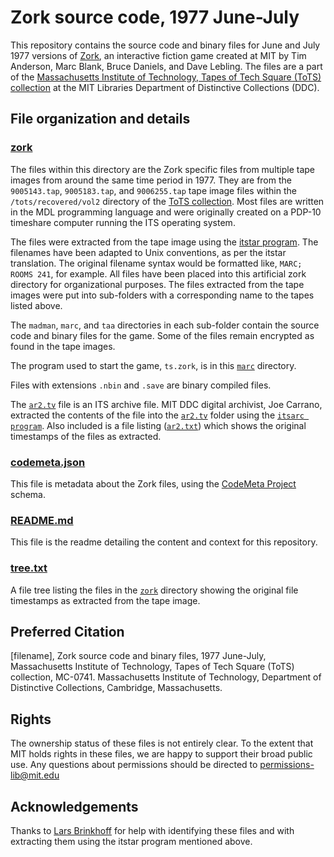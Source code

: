 # Zork source code, 1977 June-July
This repository contains the source code and binary files for June and July 1977 versions of [Zork](https://en.wikipedia.org/wiki/Zork), an interactive fiction game created at MIT by Tim Anderson, Marc Blank, Bruce Daniels, and Dave Lebling. The files are a part of the [Massachusetts Institute of Technology, Tapes of Tech Square (ToTS) collection](https://archivesspace.mit.edu/repositories/2/resources/1265) at the MIT Libraries Department of Distinctive Collections (DDC).
## File organization and details
### [zork](../main/zork)
The files within this directory are the Zork specific files from multiple tape images from around the same time period in 1977. They are from the ```9005143.tap```, ```9005183.tap```, and ```9006255.tap``` tape image files within the ```/tots/recovered/vol2``` directory of the [ToTS collection](https://archivesspace.mit.edu/repositories/2/resources/1265). Most files are written in the MDL programming language and were originally created on a PDP-10 timeshare computer running the ITS operating system.

The files were extracted from the tape image using the [itstar program](https://github.com/PDP-10/itstar). The filenames have been adapted to Unix conventions, as per the itstar translation. The original filename syntax would be formatted like, ```MARC; ROOMS 241```, for example. All files have been placed into this artificial zork directory for organizational purposes. The files extracted from the tape images were put into sub-folders with a corresponding name to the tapes listed above.

The ```madman```, ```marc```, and ```taa``` directories in each sub-folder contain the source code and binary files for the game. Some of the files remain encrypted as found in the tape images.

The program used to start the game, ```ts.zork```, is in this [```marc```](../main/zork/9005143/marc) directory.

Files with extensions ```.nbin``` and ```.save``` are binary compiled files.

The [```ar2.tv```](../main/zork/9005143/taa/ar2.tv) file is an ITS archive file. MIT DDC digital archivist, Joe Carrano, extracted the contents of the file into the [```ar2.tv```](../main/zork/9005143/ar2.tv) folder using the [```itsarc program```](https://github.com/larsbrinkhoff/pdp10-its-disassembler/blob/master/itsarc.c). Also included is a file listing ([```ar2.txt```](../main/zork/9005143/ar2.txt)) which shows the original timestamps of the files as extracted.

### [codemeta.json](../main/codemeta.json)
This file is metadata about the Zork files, using the [CodeMeta Project](https://codemeta.github.io/) schema.
### [README.md](../main/README.md)
This file is the readme detailing the content and context for this repository.
### [tree.txt](../main/tree.txt)
A file tree listing the files in the [```zork```](../main/zork) directory showing the original file timestamps as extracted from the tape image.

## Preferred Citation
[filename], Zork source code and binary files, 1977 June-July, Massachusetts Institute of Technology, Tapes of Tech Square (ToTS) collection, MC-0741. Massachusetts Institute of Technology, Department of Distinctive Collections, Cambridge, Massachusetts.
## Rights
The ownership status of these files is not entirely clear. To the extent that MIT holds rights in these files, we are happy to support their broad public use.  Any questions about permissions should be directed to [permissions-lib@mit.edu](mailto:permissions-lib@mit.edu)
## Acknowledgements
Thanks to [Lars Brinkhoff](https://github.com/larsbrinkhoff) for help with identifying these files and with extracting them using the itstar program mentioned above.
